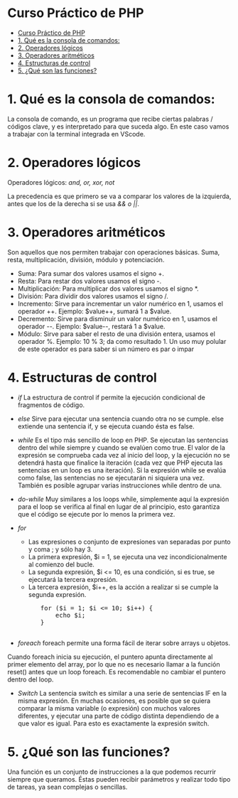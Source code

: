 # Curso Práctico de PHP
- [Curso Práctico de PHP](#curso-práctico-de-php)
- [1. Qué es la consola de comandos:](#1-qué-es-la-consola-de-comandos)
- [2. Operadores lógicos](#2-operadores-lógicos)
- [3. Operadores aritméticos](#3-operadores-aritméticos)
- [4. Estructuras de control](#4-estructuras-de-control)
- [5. ¿Qué son las funciones?](#5-qué-son-las-funciones)
  

# 1. Qué es la consola de comandos:
La consola de comando, es un programa que recibe ciertas palabras / códigos clave, y es interpretado para que suceda algo.
En este caso vamos a trabajar con la terminal integrada en VScode.

# 2. Operadores lógicos
Operadores lógicos: *and, or, xor, not*

La precedencia es que primero se va a comparar los valores de la izquierda, antes que los de la derecha si se usa *&& o ||*.

# 3. Operadores aritméticos
Son aquellos que nos permiten trabajar con operaciones básicas. Suma, resta, multiplicación, división, módulo y potenciación.

+ Suma: Para sumar dos valores usamos el signo +.
+ Resta: Para restar dos valores usamos el signo -.
+ Multiplicación: Para multiplicar dos valores usamos el signo *.
+ División: Para dividir dos valores usamos el signo /.
+ Incremento: Sirve para incrementar un valor numérico en 1, usamos el operador ++. Ejemplo: $value++, sumará 1 a $value.
+ Decremento: Sirve para disminuir un valor numérico en 1, usamos el operador --. Ejemplo: $value--, restará 1 a $value.
+ Módulo: Sirve para saber el resto de una división entera, usamos el operador %. Ejemplo: 10 % 3; da como resultado 1. Un uso muy polular de este operador es para saber si un número es par o impar

# 4. Estructuras de control

+ *if* La estructura de control if permite la ejecución condicional de fragmentos de código.
+ *else* Sirve para ejecutar una sentencia cuando otra no se cumple. else extiende una sentencia if, y se ejecuta cuando ésta es false.
+ *while* Es el tipo más sencillo de loop en PHP. Se ejecutan las sentencias dentro del while siempre y cuando se evalúen como true. El valor de la expresión se comprueba cada vez al inicio del loop, y la ejecución no se detendrá hasta que finalice la iteración (cada vez que PHP ejecuta las sentencias en un loop es una iteración). Si la expresión while se evalúa como false, las sentencias no se ejecutarán ni siquiera una vez. También es posible agrupar varias instrucciones while dentro de una.
+ *do-while* Muy similares a los loops while, simplemente aquí la expresión para el loop se verifica al final en lugar de al principio, esto garantiza que el código se ejecute por lo menos la primera vez.
+ *for*
    + Las expresiones o conjunto de expresiones van separadas por punto y coma ; y sólo hay 3.
    + La primera expresión, $i = 1, se ejecuta una vez incondicionalmente al comienzo del bucle.
    + La segunda expresión, $i <= 10, es una condición, si es true, se ejecutará la tercera expresión.
    + La tercera expresión, $i++, es la acción a realizar si se cumple la segunda expresión.
  
    <pre>
        for ($i = 1; $i <= 10; $i++) {
            echo $i;
        } 
    </pre>
+ *foreach* foreach permite una forma fácil de iterar sobre arrays u objetos.

Cuando foreach inicia su ejecución, el puntero apunta directamente al primer elemento del array, por lo que no es necesario llamar a la función reset() antes que un loop foreach. Es recomendable no cambiar el puntero dentro del loop.

+ *Switch* La sentencia switch es similar a una serie de sentencias IF en la misma expresión. En muchas ocasiones, es posible que se quiera comparar la misma variable (o expresión) con muchos valores diferentes, y ejecutar una parte de código distinta dependiendo de a que valor es igual. Para esto es exactamente la expresión switch.

# 5. ¿Qué son las funciones?
Una función es un conjunto de instrucciones a la que podemos recurrir siempre que queramos. Éstas pueden recibir parámetros y realizar todo tipo de tareas, ya sean complejas o sencillas.